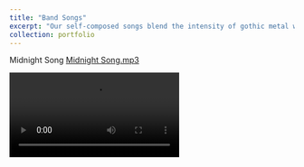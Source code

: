 ```yaml
---
title: "Band Songs"
excerpt: "Our self-composed songs blend the intensity of gothic metal with dark, introspective lyricism and driving grooves. Each track explores the tension between despair and hope, transforming shadows into moments of inspiration.<br/>" 
collection: portfolio
---
```


Midnight Song
[Midnight Song.mp3](https://github.com/user-attachments/files/23012395/Midnight.Song.mp3)




<video>
<source src="https://github.com/shermanhung/shermanhung.github.io/blob/4599c408c3985ee78d24ec9cea7e82428d8722b3/files/Midnight.Song.mp4" type="video/mp4">
</video>


